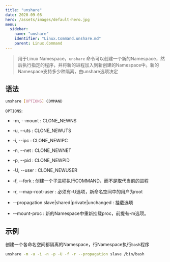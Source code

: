 ```yaml
---
title: "unshare"
date: 2020-09-08
hero: /assets/images/default-hero.jpg
menu:
  sidebar:
    name: "unshare"
    identifier: "Linux.Command.unshare.md"
    parent: Linux.Command
---
```


> 用于Linux Namespace，`unshare` 命令可以创建一个新的Namespace，然后执行指定的程序，并将新的进程加入到新创建的Namespace中。新的Namespace支持多少种隔离，由unshare选项决定

## 语法

```bash
unshare [OPTIONS] COMMAND
```

`OPTIONS`:

* -m, --mount : CLONE_NEWNS

* -u, --uts : CLONE_NEWUTS

* -i, --ipc : CLONE_NEWIPC

* -n, --net : CLONE_NEWNET

* -p, --pid : CLONE_NEWPID

* -U, --user : CLONE_NEWUSER

* -f, --fork : 创建一个子进程执行COMMAND，而不是取代当前的进程

* -r, --map-root-user : 必须有-U选项，新命名空间中的用户为root

* --propagation slave|shared|private|unchanged : 挂载选项

* --mount-proc : 新的Namespace中重新挂载proc，前提有-m选项。

## 示例

创建一个各命名空间都隔离的Namespace，行Namespace执行`bash`程序

```bash
unshare -m -u -i -n -p -U -f -r --propagation slave /bin/bash
```
